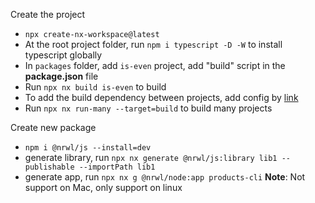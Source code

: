 Create the project
- `npx create-nx-workspace@latest`
- At the root project folder, run `npm i typescript -D -W` to install typescript globally
- In `packages` folder, add `is-even` project, add "build" script in the **package.json** file
- Run `npx nx build is-even` to build
- To add the build dependency between projects, add config by [link](https://nx.dev/getting-started/package-based-repo-tutorial#task-dependencies)
- Run `npx nx run-many --target=build` to build many projects

Create new package
- `npm i @nrwl/js --install=dev`
- generate library, run `npx nx generate @nrwl/js:library lib1 --publishable --importPath lib1`
- generate app, run `npx nx g @nrwl/node:app products-cli`
**Note**: Not support on Mac, only support on linux